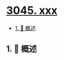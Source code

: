 # [3045. xxx](https://github.com/Tdahuyou/TNotes.leetcode/tree/main/notes/3045.%20xxx)

<!-- region:toc -->

- [1. 📝 概述](#1--概述)

<!-- endregion:toc -->

## 1. 📝 概述
